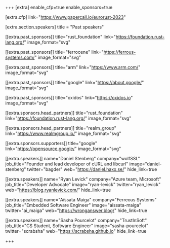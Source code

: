 +++
[extra]
	enable_cfp=true
	enable_sponsors=true

[extra.cfp]
	link="https://www.papercall.io/eurorust-2023"

[extra.section.speakers]
	title = "Past speakers"

[[extra.past_sponsors]]
	title="rust_foundation"
	link="https://foundation.rust-lang.org/"
	image_format="svg"

[[extra.past_sponsors]]
	title="ferrocene"
	link="https://ferrous-systems.com/"
	image_format="svg"

[[extra.past_sponsors]]
	title="arm"
	link="https://www.arm.com/"
	image_format="svg"

[[extra.past_sponsors]]
	title="google"
	link="https://about.google/"
	image_format="svg"

[[extra.past_sponsors]]
	title="oxidos"
	link="https://oxidos.io"
	image_format="svg"

[[extra.sponsors.head_partners]]
	title="rust_foundation"
	link="https://foundation.rust-lang.org/"
	image_format="svg"

[[extra.sponsors.head_partners]]
	title="realm_group"
	link="https://www.realmgroup.io/"
	image_format="svg"

[[extra.sponsors.supporters]]
	title="google"
	link="https://opensource.google/"
	image_format="svg"

[[extra.speakers]]
	name="Daniel Stenberg"
	company="wolfSSL"
	job_title="Founder and lead developer of cURL and libcurl"
	image="daniel-stenberg"
	twitter="bagder"
	web="https://daniel.haxx.se/"
	hide_link=true

[[extra.speakers]]
	name="Ryan Levick"
	company="Azure team, Microsoft"
	job_title="Developer Advocate"
	image="ryan-levick"
	twitter="ryan_levick"
	web="https://blog.ryanlevick.com/"
	hide_link=true

[[extra.speakers]]
	name="Aïssata Maiga"
	company="Ferreous Systems"
	job_title="Embedded Software Engineer"
	image="aissata-maiga"
	twitter="ai_maiga"
	web="https://wronganswer.blog/"
	hide_link=true

[[extra.speakers]]
	name="Sasha Pourcelot"
	company="TrustInSoft"
	job_title="CS Student, Software Engineer"
	image="sasha-pourcelot"
	twitter="scrabsha"
	web="https://scrabsha.github.io"
	hide_link=true

+++
